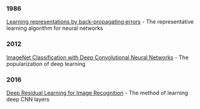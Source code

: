 ### 1986
[Learning representations by back-propagating errors](https://www.iro.umontreal.ca/~vincentp/ift3395/lectures/backprop_old.pdf) - The representative learning algorithm for neural networks

### 2012
[ImageNet Classification with Deep Convolutional Neural Networks](https://proceedings.neurips.cc/paper_files/paper/2012/file/c399862d3b9d6b76c8436e924a68c45b-Paper.pdf) - The popularization of deep learning

### 2016
[Deep Residual Learning for Image Recognition](https://www.cv-foundation.org/openaccess/content_cvpr_2016/papers/He_Deep_Residual_Learning_CVPR_2016_paper.pdf) - The method of learning deep CNN layers
